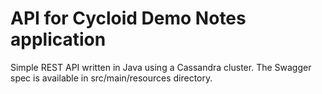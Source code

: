 # API for Cycloid Demo Notes application
Simple REST API written in Java using a Cassandra cluster.
The Swagger spec is available in src/main/resources directory.
